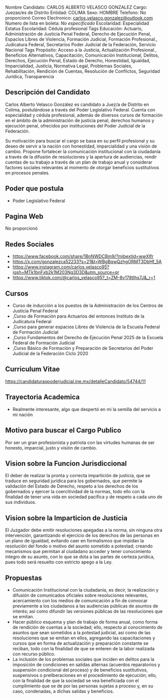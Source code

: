 Nombre Candidato: CARLOS ALBERTO VELASCO GONZALEZ
Cargo: Juezas/es de Distrito
Entidad: COLIMA
Sexo: HOMBRE
Telefono: No proporcionó
Correo Electronico: carlos.velasco.gonzalez@outlook.com
Numero de lista en boleta: *No especificado*
Escolaridad: Especialidad
Estatus Escolaridad: Cédula profesional
Tags Educación: Actuario, Administración de Justicia Penal Federal, Derecho de Ejecución Penal, Espacios Libres de Violencia, Formación Judicial, Formación Profesional., Judicatura Federal, Secretarios Poder Judicial de la Federación, Servicio Nacional
Tags Propósito: Acceso a la Justicia, Actualización Profesional., Beneficios Alternativos, Capacitación, Comunicación Institucional, Delitos, Derechos, Ejecución Penal, Estado de Derecho, Honestidad, Igualdad, Imparcialidad, Justicia, Normativa Legal, Problemas Sociales, Rehabilitación, Rendición de Cuentas, Resolución de Conflictos, Seguridad Jurídica, Transparencia


## Descripción del Candidato 

Carlos Alberto Velasco González es candidato a Juez/a de Distrito en Colima, postulándose a través del Poder Legislativo Federal. Cuenta con especialidad y cédula profesional, además de diversos cursos de formación en el ámbito de la administración de justicia penal, derechos humanos y ejecución penal, ofrecidos por instituciones del Poder Judicial de la Federación.

Su motivación para buscar el cargo se basa en su perfil profesional y su deseo de servir a la nación con honestidad, imparcialidad y una visión de cambio. Propone fortalecer la comunicación institucional con la ciudadanía a través de la difusión de resoluciones y la apertura de audiencias, rendir cuentas de su trabajo a través de un plan de trabajo anual y considerar factores sociales relevantes al momento de otorgar beneficios sustitutivos en procesos penales.


## Poder que postula

- Poder Legislativo Federal


## Pagina Web

No proporcionó


## Redes Sociales

- https://www.facebook.com/share/1BnNWDCBm9/?mibextid=wwXIfr
- https://x.com/gonzalezca52233?s=21&t=WBgBqwQzhgORMT3DbHf_5A
- https://www.instagram.com/carlos.velasco95?igsh=MTk1bnFxb2k1M203Ng3D3D&utm_source=qr
- https://www.tiktok.com/@carlos_velasco95?_t=ZM-8v178tIhs7J&_r=1


## Cursos

- Curso de inducción a los puestos de la Administración de los Centros de Justicia Penal Federal
- ,Curso de Formación para Actuarios del entonces Instituto de la Judicatura Federal
- ,Curso para generar espacios Libres de Violencia de la Escuela Federal de Formación Judicial
- ,Curso Fundamentos del Derecho de Ejecución Penal 2025 de la Escuela Federal de Formación Judicial
- ,Curso Básico de Formación y Preparación de Secretarios del Poder Judicial de la Federación Ciclo 2020


## Curriculum Vitae

https://candidaturaspoderjudicial.ine.mx/detalleCandidato/54744/11


## Trayectoria Academica

- Realmente interesante, algo que despertó en mi la semilla del servicio a mi nación


## Motivo para buscar el Cargo Publico

Por ser un gran profesionista y patriota con las virtudes humanas de ser honesto, imparcial, justo y visión de cambio.


## Vision sobre la Funcion Jurisdiccional

El deber de realizar la pronta y correcta impartición de justicia, que se traduce en seguridad jurídica para los gobernados, que permite la validación del Estado de Derecho, respeto a los derechos de los gobernados y ejercer la coercitividad de la normas, todo ello con la finalidad de tener una vida en sociedad pacifica y de respeto a cada uno de sus individuos.


## Vision sobre la Imparticion de Justicia

El Juzgador debe emitir resoluciones apegadas a la norma, sin ninguna otra intervención, garantizando el ejercicio de los derechos de las personas en un plano de igualdad, evitando caer en formalismos que impidan la resolución del fondo o motivo del asunto sometido a potestad; creando mecanismos que permitan al ciudadano acceder y tener conocimiento íntegro de su asunto, con lo que se dota a las partes de certeza jurídica, pues todo será resuelto con estricto apego a la Ley.


## Propuestas

- Comunicación Institucional con la ciudadanía, es decir, la realización y difusión de comunicados oficiales sobre resoluciones relevantes, acercamiento con los medios de comunicación a fin de convocar previamente a los ciudadanos a las audiencias públicas de asuntos de interés; así como difundir las versiones públicas de las resoluciones que se emitan.
- Hacer público esquema y plan de trabajo de forma anual, como forma de rendición de cuentas a la sociedad; ello, respecto al conocimiento de asuntos que sean sometidos a la potestad judicial, así como de las resoluciones que se emitan en ellos, agregando las capacitaciones y cursos que en forma de actualización y preparación constante se reciban, todo con la finalidad de que se enteren de la labor realizada con recurso público.
- La inclusión de los problemas sociales que inciden en delitos para la imposición de condiciones en salidas alternas (acuerdos reparatorios y suspensión condicional del proceso) y de beneficios sustitutivos, suspensivos o preliberaciones en el procedimiento de ejecución; ello, con la finalidad de que la sociedad se vea beneficiada con el cumplimiento que se de por las personas sujetas a proceso y, en su caso, condenadas, a dichas salidas y beneficios.

